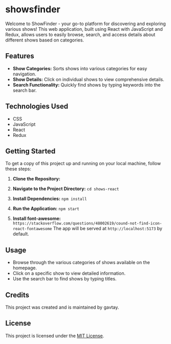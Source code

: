 # showsfinder

Welcome to ShowFinder - your go-to platform for discovering and exploring various shows! This web application, built using React with JavaScript and Redux, allows users to easily browse, search, and access details about different shows based on categories.

## Features

- **Show Categories:** Sorts shows into various categories for easy navigation.
- **Show Details:** Click on individual shows to view comprehensive details.
- **Search Functionality:** Quickly find shows by typing keywords into the search bar.

## Technologies Used

- CSS
- JavaScript
- React
- Redux

## Getting Started

To get a copy of this project up and running on your local machine, follow these steps:

1. **Clone the Repository:**
   
2. **Navigate to the Project Directory:**
   ``` cd shows-react ```
3. **Install Dependencies:**
   ``` npm install ```
4. **Run the Application:**
   ``` npm start ```
5. **Install font-awesome:**
   ```https://stackoverflow.com/questions/48002619/cound-not-find-icon-react-fontawesome```
   The app will be served at `http://localhost:5173` by default.

## Usage

- Browse through the various categories of shows available on the homepage.
- Click on a specific show to view detailed information.
- Use the search bar to find shows by typing titles.

## Credits

This project was created and is maintained by gavtay.

## License

This project is licensed under the [MIT License](LICENSE).
